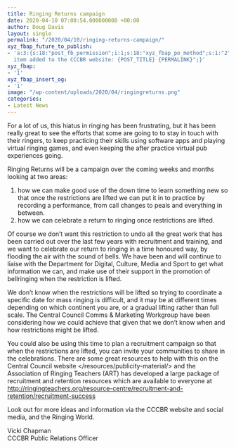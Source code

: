 ```yaml
---
title: Ringing Returns campaign
date: 2020-04-10 07:00:54.000000000 +00:00
author: Doug Davis
layout: single
permalink: "/2020/04/10/ringing-returns-campaign/"
xyz_fbap_future_to_publish:
- 'a:3:{s:18:"post_fb_permission";i:1;s:18:"xyz_fbap_po_method";s:1:"2";s:16:"xyz_fbap_message";s:62:"News
  item added to the CCCBR website: {POST_TITLE} {PERMALINK}";}'
xyz_fbap:
- '1'
xyz_fbap_insert_og:
- '1'
image: "/wp-content/uploads/2020/04/ringingreturns.png"
categories:
- Latest News
---
```

For a lot of us, this hiatus in ringing has been frustrating, but it has been really great to see the efforts that some are going to to stay in touch with their ringers, to keep practicing their skills using software apps and playing virtual ringing games, and even keeping the after practice virtual pub experiences going.

Ringing Returns will be a campaign over the coming weeks and months looking at two areas:

  1. how we can make good use of the down time to learn something new so that once the restrictions are lifted we can put it in to practice by recording a performance, from call changes to peals and everything in between.
  2. how we can celebrate a return to ringing once restrictions are lifted.

Of course we don’t want this restriction to undo all the great work that has been carried out over the last few years with recruitment and training, and we want to celebrate our return to ringing in a time honoured way, by flooding the air with the sound of bells. We have been and will continue to liaise with the Department for Digital, Culture, Media and Sport to get what information we can, and make use of their support in the promotion of bellringing when the restriction is lifted.

We don’t know when the restrictions will be lifted so trying to coordinate a specific date for mass ringing is difficult, and it may be at different times depending on which continent you are, or a gradual lifting rather than full scale. The Central Council Comms & Marketing Workgroup have been considering how we could achieve that given that we don’t know when and how restrictions might be lifted.

You could also be using this time to plan a recruitment campaign so that when the restrictions are lifted, you can invite your communities to share in the celebrations. There are some great resources to help with this on the Central Council website </resources/publicity-material/> and the Association of Ringing Teachers (ART) has developed a large package of recruitment and retention resources which are available to everyone at <a href="http://ringingteachers.org/resource-centre/recruitment-and-retention/recruitment-success" target="_blank" rel="noopener noreferrer">http://ringingteachers.org/resource-centre/recruitment-and-retention/recruitment-success</a>

Look out for more ideas and information via the CCCBR website and social media, and the Ringing World.

Vicki Chapman  
CCCBR Public Relations Officer
